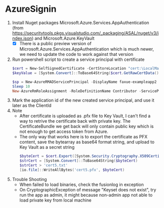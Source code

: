 # AzureSignin

1. Install Nuget packages Microsoft.Azure.Services.AppAuthentication (from https://securitytools.pkgs.visualstudio.com/_packaging/ASAL/nuget/v3/index.json) and Microsoft.Azure.KeyVault
    - [x] There is a public preview version of Microsoft.Azure.Services.AppAuthentication which is much newer, we need to update the code to work against that version
2. Run powershell script to create a service principal with certificate
    ```powershell
    $cert = New-SelfSignedCertificate -CertStoreLocation "cert:\LocalMachine\My" -Subject "CN=exampleappScriptCert" -KeySpec KeyExchange
    $keyValue = [System.Convert]::ToBase64String($cert.GetRawCertData())

    $sp = New-AzureRMADServicePrincipal -DisplayName faxue-exampleapp2 -CertValue $keyValue -EndDate $cert.NotAfter -StartDate $cert.NotBefore
    Sleep 10
    New-AzureRmRoleAssignment -RoleDefinitionName Contributor -ServicePrincipalName $sp.ApplicationId
    ```
3. Mark the application id of the new created service principal, and use it later as the ClientId
4. Note
    - After certificate is uploaded as .pfx file to Key Vault, I can't find a way to retrive the certificate back with private key. The CertificateBundle we get back will only contain public key which is not enough to get access token from Azure.
    - The only way that works here is to export the certificate as PFX content, save the bytearray as base64 format string, and upload to Key Vault as a secret string
        ```powershell
        $byteCert = $cert.Export([System.Security.Cryptography.X509Certificates.X509ContentType]::Pfx)
        $strCert = [System.Convert]::ToBase64String($byteCert)
        $strCert > 'cert5.txt'
        [io.file]::WriteAllBytes('cert5.pfx', $byteCert)
        ```
5. Trouble Shooting
    - When failed to load binaries, check the fusionlog in exception
    - On CryptographicException of message "Keyset does not exist", try run the app as admin, it might because non-admin app not able to load private key from local machine